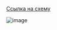 [Ссылка на схему](https://drive.google.com/file/d/1g9Dc7bjggf15ioEIwtj1qu55zr-qdpOA/view?usp=sharing)

![image](https://i.ibb.co/7SV4TKR/chrome-ioj-ZGg-IVd2.png)
